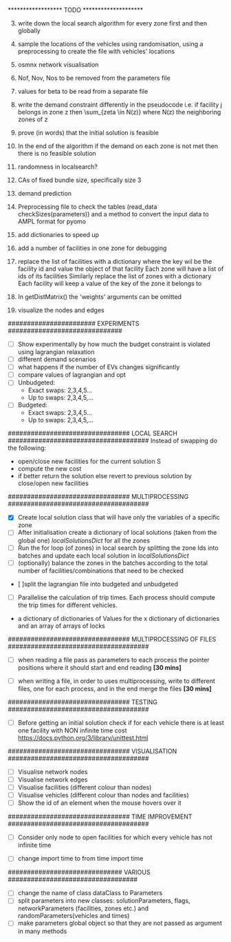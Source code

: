 ****************** TODO ********************

3. write down the local search algorithm for every zone first and then globally
4. sample the locations of the vehicles using randomisation, using a preprocessing to create the file with vehicles' locations
5. osmnx network visualisation
6. Nof, Nov, Nos to be removed from the parameters file
7. values for beta to be read from a separate file



8. write the demand constraint differently in the pseudocode i.e.
if facility j belongs in zone z then 
\sum_{zeta \in N(z)} where N(z) the neighboring zones of z

9. prove (in words) that the initial solution is feasible


10. In the end of the algorithm
if the demand on each zone is not met then there is no feasible solution


11. randomness in localsearch?

12. CAs of fixed bundle size, specifically size 3

13. demand prediction

14. Preprocessing file to check the tables (read_data checkSizes(parameters)) and a method to convert the input data to AMPL format for pyomo

16. add dictionaries to speed up

17. add a number of facilities in one zone for debugging

18. replace the list of facilities with a dictionary where the key wil be the facility id and value the object of that facility
Each zone will have a list of ids of its facilities
Similarly replace the list of zones with a dictionary
Each facility will keep a value of the key of the zone it belongs to



20. In getDistMatrix() the 'weights' arguments can be omitted

21. visualize the nodes and edges


####################### EXPERIMENTS ##############################
- [ ] Show experimentally by how much the budget constraint is violated using lagrangian relaxation
- [ ] different demand scenarios
- [ ] what happens if the number of EVs changes significantly
- [ ] compare values of lagrangian and opt
- [ ] Unbudgeted:
    - Exact swaps: 2,3,4,5...
    - Up to swaps: 2,3,4,5,... 
- [ ] Budgeted:
    - Exact swaps: 2,3,4,5...
    - Up to swaps: 2,3,4,5,... 

################################ LOCAL SEARCH #####################################
Instead of swapping do the following:
- open/close new facilities for the current solution S
- compute the new cost
- if better 
    return the solution
  else
    revert to previous solution by close/open new facilities

################################ MULTIPROCESSING #####################################

- [x] Create local solution class that will have only the variables of a specific zone
- [ ] After initialisation create a dictionary of local solutions (taken from the global one) *localSolutionsDict* for all
the zones
- [ ] Run the for loop (of zones) in local search by splitting the zone Ids into batches and update each local solution in
*localSolutionsDict*
- [ ] (optionally) balance the zones in the batches according to the total number of facilities/combinations that need to be
checked  
- [ ]split the lagrangian file into budgeted and unbudgeted
- [ ] Parallelise the calculation of trip times. Each process should compute the trip times for different vehicles.

- a dictionary of dictionaries of Values for the x dictionary of dictionaries and an array of arrays of locks


################################ MULTIPROCESSING OF FILES #####################################
- [ ] when reading a file pass as parameters to each process the pointer positions where it should start and end 
reading **[30 mins]**
- [ ] when writing a file, in order to uses multiprocessing, write to different files, one for each process, and in
 the end merge the files **[30 mins]**


################################ TESTING #####################################
- [ ] Before getting an initial solution check if for each vehicle there is at least one facility with NON infinite 
time cost https://docs.python.org/3/library/unittest.html

################################ VISUALISATION #####################################
- [ ] Visualise network nodes
- [ ] Visualise network edges
- [ ] Visualise facilities (different colour than nodes)
- [ ] Visualise vehicles (different colour than nodes and facilities)
- [ ] Show the id of an element when the mouse hovers over it

################################ TIME IMPROVEMENT #####################################
- [ ] Consider only node to open facilities for which every vehicle has not infinite time


- [ ] change import time to from time import time


############################## VARIOUS ##################################
- [ ] change the name of class dataClass to Parameters 
- [ ] split parameters into new classes: solutionParameters, flags, networkParameters (facilities, zones etc.) and randomParameters(vehicles and times)
- [ ] make parameters global object so that they are not passed as argument in many methods